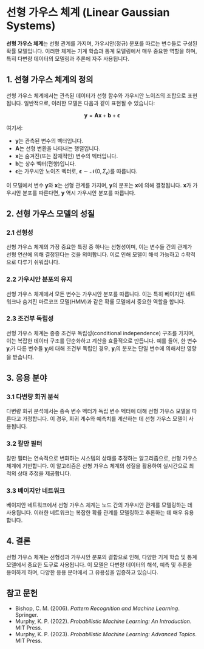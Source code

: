 # 선형 가우스 체계 (Linear Gaussian Systems)

**선형 가우스 체계**는 선형 관계를 가지며, 가우시안(정규) 분포를 따르는 변수들로 구성된 확률 모델입니다. 이러한 체계는 기계 학습과 통계 모델링에서 매우 중요한 역할을 하며, 특히 다변량 데이터의 모델링과 추론에 자주 사용됩니다.

## 1. 선형 가우스 체계의 정의

선형 가우스 체계에서는 관측된 데이터가 선형 함수와 가우시안 노이즈의 조합으로 표현됩니다. 일반적으로, 이러한 모델은 다음과 같이 표현될 수 있습니다:

$$
\mathbf{y} = \mathbf{A}\mathbf{x} + \mathbf{b} + \mathbf{\epsilon}
$$

여기서:
- $\mathbf{y}$는 관측된 변수의 벡터입니다.
- $\mathbf{A}$는 선형 변환을 나타내는 행렬입니다.
- $\mathbf{x}$는 숨겨진(또는 잠재적인) 변수의 벡터입니다.
- $\mathbf{b}$는 상수 벡터(편향)입니다.
- $\mathbf{\epsilon}$는 가우시안 노이즈 벡터로, $\mathbf{\epsilon} \sim \mathcal{N}(0, \Sigma_\epsilon)$를 따릅니다.

이 모델에서 변수 $\mathbf{y}$와 $\mathbf{x}$는 선형 관계를 가지며, $\mathbf{y}$의 분포는 $\mathbf{x}$에 의해 결정됩니다. $\mathbf{x}$가 가우시안 분포를 따른다면, $\mathbf{y}$ 역시 가우시안 분포를 따릅니다.

## 2. 선형 가우스 모델의 성질

### 2.1 선형성
선형 가우스 체계의 가장 중요한 특징 중 하나는 선형성이며, 이는 변수들 간의 관계가 선형 연산에 의해 결정된다는 것을 의미합니다. 이로 인해 모델이 해석 가능하고 수학적으로 다루기 쉬워집니다.

### 2.2 가우시안 분포의 유지
선형 가우스 체계에서 모든 변수는 가우시안 분포를 따릅니다. 이는 특히 베이지안 네트워크나 숨겨진 마르코프 모델(HMM)과 같은 확률 모델에서 중요한 역할을 합니다.

### 2.3 조건부 독립성
선형 가우스 체계는 종종 조건부 독립성(conditional independence) 구조를 가지며, 이는 복잡한 데이터 구조를 단순화하고 계산을 효율적으로 만듭니다. 예를 들어, 한 변수 $\mathbf{y}_i$가 다른 변수들 $\mathbf{y}_j$에 대해 조건부 독립인 경우, $\mathbf{y}_i$의 분포는 단일 변수에 의해서만 영향을 받습니다.

## 3. 응용 분야

### 3.1 다변량 회귀 분석
다변량 회귀 분석에서는 종속 변수 벡터가 독립 변수 벡터에 대해 선형 가우스 모델을 따른다고 가정합니다. 이 경우, 회귀 계수와 예측치를 계산하는 데 선형 가우스 모델이 사용됩니다.

### 3.2 칼만 필터
칼만 필터는 연속적으로 변화하는 시스템의 상태를 추정하는 알고리즘으로, 선형 가우스 체계에 기반합니다. 이 알고리즘은 선형 가우스 체계의 성질을 활용하여 실시간으로 최적의 상태 추정을 제공합니다.

### 3.3 베이지안 네트워크
베이지안 네트워크에서 선형 가우스 체계는 노드 간의 가우시안 관계를 모델링하는 데 사용됩니다. 이러한 네트워크는 복잡한 확률 관계를 모델링하고 추론하는 데 매우 유용합니다.

## 4. 결론

선형 가우스 체계는 선형성과 가우시안 분포의 결합으로 인해, 다양한 기계 학습 및 통계 모델에서 중요한 도구로 사용됩니다. 이 모델은 다변량 데이터의 해석, 예측 및 추론을 용이하게 하며, 다양한 응용 분야에서 그 유용성을 입증하고 있습니다.

## 참고 문헌
- Bishop, C. M. (2006). *Pattern Recognition and Machine Learning*. Springer.
- Murphy, K. P. (2022). *Probabilistic Machine Learning: An Introduction*. MIT Press.
- Murphy, K. P. (2023). *Probabilistic Machine Learning: Advanced Topics*. MIT Press.
